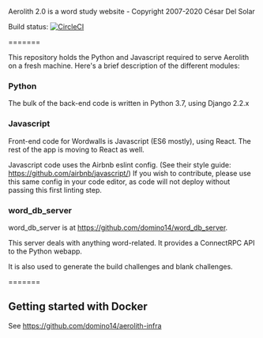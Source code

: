 Aerolith 2.0 is a word study website - Copyright 2007-2020 César Del Solar

Build status: [![CircleCI](https://circleci.com/gh/domino14/Webolith.svg?style=svg&circle-token=63b1498e4c366aff7052ee02d1e4cf59075e235d)](https://circleci.com/gh/domino14/Webolith)

=======

This repository holds the Python and Javascript required to serve Aerolith on a fresh machine. Here's a brief description of the different modules:

### Python

The bulk of the back-end code is written in Python 3.7, using Django 2.2.x

### Javascript

Front-end code for Wordwalls is Javascript (ES6 mostly), using React. The rest of the app is moving to React as well.

Javascript code uses the Airbnb eslint config. (See their style guide: https://github.com/airbnb/javascript/)
If you wish to contribute, please use this same config in your code editor, as code will not deploy without passing this first linting step.

### word_db_server

word_db_server is at https://github.com/domino14/word_db_server.

This server deals with anything word-related. It provides a ConnectRPC API to the Python webapp.

It is also used to generate the build challenges and blank challenges.

=======

## Getting started with Docker

See https://github.com/domino14/aerolith-infra

